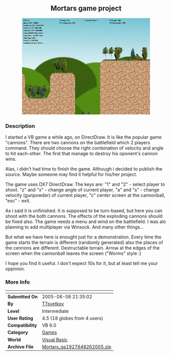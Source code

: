 ﻿<div align="center">

## Mortars game project

<img src="PIC20058261415342728.jpg">
</div>

### Description

I started a VB game a while ago, on DirectDraw. It is like the popular game "cannons". There are two cannons on the battlefield which 2 players command. They should choose the right combination of velocity and angle to hit each-other. The first that manage to destroy his oponent's cannon wins.

Alas, i didn't had time to finish the game. Although i decided to publish the source. Maybe someone may find it helpful for his/her project.

The game uses DX7 DirectDraw. The keys are: "1" and "2" - select player to shoot. "z" and "x" - change angle of current player, "a" and "s" - change velocity (gunpowder) of current player, "c" center screen at the cannonball, "esc" - exit.

As i said it is unfinished. It is supposed to be turn-based, but here you can shoot with the both cannons. The effects of the exploding cannons should be fixed also. The game needs a menu and wind on the battlefield. I was alo planning to add multiplayer via Winsock. And many other things...

But what we have here is enought just for a demonstration. Every time the game starts the terrain is different (randomly generated) also the places of the cennons are different. Destructable terrain. Arrow at the edges of the screen when the cannonball leaves the screen ("Worms" style :)

I hope you find it useful. I don't expect 10s for it, but at least tell me your oppinion.
 
### More Info
 


<span>             |<span>
---                |---
**Submitted On**   |2005-06-06 21:35:02
**By**             |[TTsvetkov](https://github.com/Planet-Source-Code/PSCIndex/blob/master/ByAuthor/ttsvetkov.md)
**Level**          |Intermediate
**User Rating**    |4.5 (18 globes from 4 users)
**Compatibility**  |VB 6\.0
**Category**       |[Games](https://github.com/Planet-Source-Code/PSCIndex/blob/master/ByCategory/games__1-38.md)
**World**          |[Visual Basic](https://github.com/Planet-Source-Code/PSCIndex/blob/master/ByWorld/visual-basic.md)
**Archive File**   |[Mortars\_ga1927648262005\.zip](https://github.com/Planet-Source-Code/ttsvetkov-mortars-game-project__1-62334/archive/master.zip)








